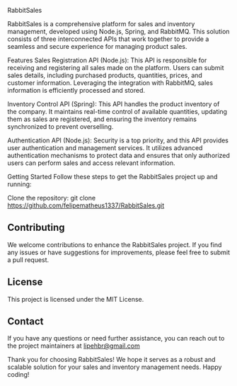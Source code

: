 
RabbitSales

RabbitSales is a comprehensive platform for sales and inventory management, developed using Node.js, Spring, and RabbitMQ. This solution consists of three interconnected APIs that work together to provide a seamless and secure experience for managing product sales.

Features
Sales Registration API (Node.js): This API is responsible for receiving and registering all sales made on the platform. Users can submit sales details, including purchased products, quantities, prices, and customer information. Leveraging the integration with RabbitMQ, sales information is efficiently processed and stored.

Inventory Control API (Spring): This API handles the product inventory of the company. It maintains real-time control of available quantities, updating them as sales are registered, and ensuring the inventory remains synchronized to prevent overselling.

Authentication API (Node.js): Security is a top priority, and this API provides user authentication and management services. It utilizes advanced authentication mechanisms to protect data and ensures that only authorized users can perform sales and access relevant information.

Getting Started
Follow these steps to get the RabbitSales project up and running:

Clone the repository: git clone https://github.com/felipematheus1337/RabbitSales.git


## Contributing
We welcome contributions to enhance the RabbitSales project. If you find any issues or have suggestions for improvements, please feel free to submit a pull request.

## License
This project is licensed under the MIT License.

## Contact
If you have any questions or need further assistance, you can reach out to the project maintainers at lipehbr@gmail.com

Thank you for choosing RabbitSales! We hope it serves as a robust and scalable solution for your sales and inventory management needs. Happy coding!